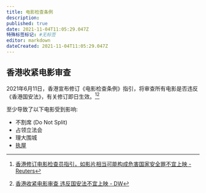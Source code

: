 ```yaml
---
title: 电影检查条例
description:
published: true
date: 2021-11-04T11:05:29.047Z
特殊标签标记: #无标签
editor: markdown
dateCreated: 2021-11-04T11:05:29.047Z
---
```


## 香港收紧电影审查

2021年6月11日，香港宣布修订《电影检查条例》指引，将审查所有电影是否违反《香港国安法》，有关修订即日生效。[^rt611][^57857570]

[^rt611]: [香港修订电影检查员指引，如影片相当可能构成危害国家安全罪不宜上映 - Reuters](https://web.archive.org/web/20210612013733if_/https://www.reuters.com/article/香港修订电影检查员指引，如影片相当可能构成危害国家安全罪不宜上映-idCNL3S2NT198)

[^57857570]: [香港收紧电影审查 违反国安法不宜上映 - DW](https://web.archive.org/web/20210628020553/https://www.dw.com/zh/香港收紧电影审查-违反国安法不宜上映/a-57857570)

至少导致了以下电影受到影响:

+ 不割席 (Do Not Split)
+ 占领立法会
+ 理大围城
+ [执屋](/video/执屋.md)

